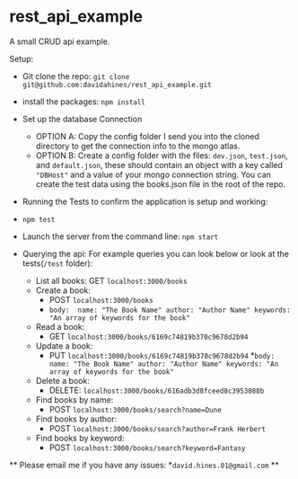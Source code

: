 # rest_api_example
A small CRUD api example.

Setup:
* Git clone the repo: `git clone git@github.com:davidahines/rest_api_example.git`
* install the packages: `npm install`


* Set up the database Connection
  * OPTION A: Copy the config folder I send you into the cloned directory to get the connection info to the mongo atlas.
  * OPTION B: Create a config folder with the files: `dev.json`, `test.json`, and `default.json`, these should contain an object with a key called `"DBHost"` and a value of your mongo connection string. You can create the test data using the books.json file in the root of the repo.
      
* Running the Tests to confirm the application is setup and working: 
 * `npm test`

* Launch the server from the command line: `npm start`

* Querying the api:
For example queries you can look below or look at the tests(`/test` folder):
  * List all books:
    GET `localhost:3000/books`
  * Create a book:
    * POST `localhost:3000/books`
     * `body: 
      name: "The Book Name"
      author: "Author Name"
      keywords: "An array of keywords for the book"`
  * Read a book:
    * GET `localhost:3000/books/6169c74819b370c9678d2b94`
  * Update a book:
    * PUT `localhost:3000/books/6169c74819b370c9678d2b94`
     *`body:
       name: "The Book Name"
      author: "Author Name"
      keywords: "An array of keywords for the book"`
  * Delete a book:
    * DELETE: `localhost:3000/books/616adb3d8fceed8c3953088b`
  * Find books by name:
    * POST `localhost:3000/books/search?name=Dune`
  * Find books by author:
    * POST `localhost:3000/books/search?author=Frank Herbert`
  * Find books by keyword:
    * POST `localhost:3000/books/search?keyword=Fantasy`
   
** Please email me if you have any issues:
 *`david.hines.01@gmail.com` **
